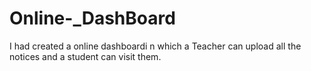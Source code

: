 # Online-_DashBoard
I had created a online dashboardi n which a Teacher can upload all the notices and a student can visit them.
